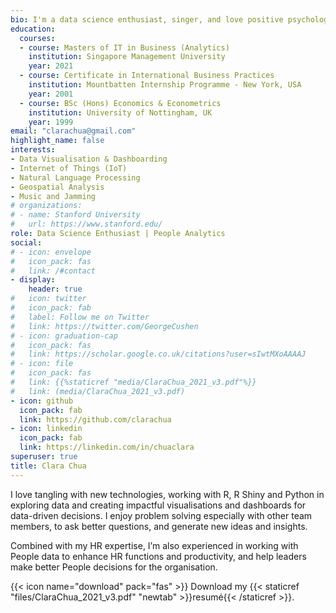 ```yaml
---
bio: I'm a data science enthusiast, singer, and love positive psychology.
education:
  courses:
  - course: Masters of IT in Business (Analytics)
    institution: Singapore Management University
    year: 2021
  - course: Certificate in International Business Practices
    institution: Mountbatten Internship Programme - New York, USA
    year: 2001
  - course: BSc (Hons) Economics & Econometrics
    institution: University of Nottingham, UK
    year: 1999
email: "clarachua@gmail.com"
highlight_name: false
interests:
- Data Visualisation & Dashboarding
- Internet of Things (IoT)
- Natural Language Processing
- Geospatial Analysis
- Music and Jamming
# organizations:
# - name: Stanford University
#   url: https://www.stanford.edu/
role: Data Science Enthusiast | People Analytics
social:
# - icon: envelope
#   icon_pack: fas
#   link: /#contact
- display:
    header: true
#   icon: twitter
#   icon_pack: fab
#   label: Follow me on Twitter
#   link: https://twitter.com/GeorgeCushen
# - icon: graduation-cap
#   icon_pack: fas
#   link: https://scholar.google.co.uk/citations?user=sIwtMXoAAAAJ
# - icon: file
#   icon_pack: fas
#   link: {{%staticref "media/ClaraChua_2021_v3.pdf"%}}
#   link: (media/ClaraChua_2021_v3.pdf)
- icon: github
  icon_pack: fab
  link: https://github.com/clarachua
- icon: linkedin
  icon_pack: fab
  link: https://linkedin.com/in/chuaclara
superuser: true
title: Clara Chua
---
```


I love tangling with new technologies, working with R, R Shiny and Python in exploring data and creating impactful visualisations and dashboards for data-driven decisions.  I enjoy problem solving especially with other team members, to ask better questions, and generate new ideas and insights.  

Combined with my HR expertise, I’m also experienced in working with People data to enhance HR functions and productivity, and help leaders make better People decisions for the organisation.

{{< icon name="download" pack="fas" >}} Download my {{< staticref "files/ClaraChua_2021_v3.pdf" "newtab" >}}resumé{{< /staticref >}}.